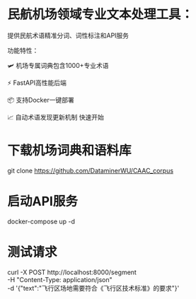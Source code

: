# 民航机场领域专业文本处理工具：
提供民航术语精准分词、词性标注和API服务

功能特性：

🛩 机场专属词典包含1000+专业术语

⚡ FastAPI高性能后端

📦 支持Docker一键部署

📈 自动术语发现更新机制
快速开始
# 下载机场词典和语料库
git clone https://github.com/DataminerWU/CAAC_corpus

# 启动API服务
docker-compose up -d

# 测试请求
curl -X POST http://localhost:8000/segment \
  -H "Content-Type: application/json" \
  -d '{"text":"飞行区场地需要符合《飞行区技术标准》的要求"}'
